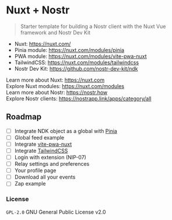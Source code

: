 # Nuxt + Nostr
> Starter template for building a Nostr client with the Nuxt Vue framework and Nostr Dev Kit

+ Nuxt: https://nuxt.com/
+ Pinia module: https://nuxt.com/modules/pinia
+ PWA module: https://nuxt.com/modules/vite-pwa-nuxt
+ TailwindCSS: https://nuxt.com/modules/tailwindcss
+ Nostr Dev Kit: https://github.com/nostr-dev-kit/ndk

Learn more about Nuxt: https://nuxt.com  
Explore Nuxt modules: https://nuxt.com/modules  
Learn more about Nostr: https://nostr.how  
Explore Nostr clients: https://nostrapp.link/apps/category/all  

## Roadmap
- [ ] Integrate NDK object as a global with [Pinia](https://nuxt.com/modules/pinia)
- [ ] Global feed example
- [ ] Integrate [vite-pwa-nuxt](https://nuxt.com/modules/vite-pwa-nuxt)
- [ ] Integrate [TailwindCSS](https://nuxt.com/modules/tailwindcss)
- [ ] Login with extension (NIP-07)
- [ ] Relay settings and preferences
- [ ] Your profile page
- [ ] Download all your events
- [ ] Zap example

### License
`GPL-2.0` GNU General Public License v2.0